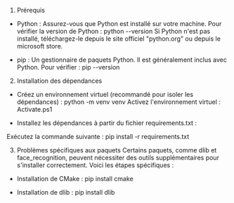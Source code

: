 1. Prérequis
- Python : Assurez-vous que Python est installé sur votre machine.
Pour vérifier la version de Python :
  python --version
Si Python n'est pas installé, téléchargez-le depuis le site officiel "python.org" ou depuis le microsoft store.

- pip : Un gestionnaire de paquets Python. Il est généralement inclus avec Python. Pour vérifier :
  pip --version

2. Installation des dépendances
- Créez un environnement virtuel (recommandé pour isoler les dépendances) :
  python -m venv venv
Activez l'environnement virtuel :
  Activate.ps1

- Installez les dépendances à partir du fichier requirements.txt :

Exécutez la commande suivante :
pip install -r requirements.txt

3. Problèmes spécifiques aux paquets
Certains paquets, comme dlib et face_recognition, peuvent nécessiter des outils supplémentaires pour s'installer correctement. Voici les étapes spécifiques :

- Installation de CMake :
 pip install cmake

- Installation de dlib :
pip install dlib
